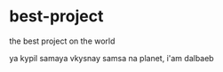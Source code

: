 # best-project
the best project on the world 

ya kypil samaya vkysnay samsa na planet, i'am dalbaeb

